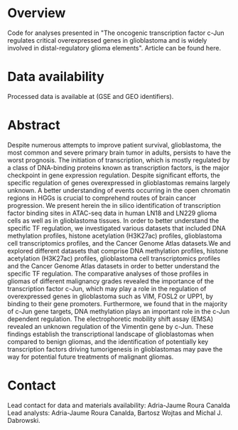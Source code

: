 # Overview
Code for analyses presented in "The oncogenic transcription factor c-Jun regulates critical overexpressed genes in glioblastoma and is widely involved in distal-regulatory glioma elements". Article can be found here.

# Data availability
Processed data is available at (GSE and GEO identifiers).

# Abstract
Despite numerous attempts to improve patient survival, glioblastoma, the most common and severe primary brain tumor in adults, persists to have the worst prognosis. The initiation of transcription, which is mostly regulated by a class of DNA-binding proteins known as transcription factors, is the major checkpoint in gene expression regulation. Despite significant efforts, the specific regulation of genes overexpressed in glioblastomas remains largely unknown. A better understanding of events occurring in the open chromatin regions in HGGs is crucial to comprehend routes of brain cancer progression. We present herein the in silico identification of transcription factor binding sites in ATAC-seq data in human LN18 and LN229 glioma cells as well as in glioblastoma tissues. In order to better understand the specific TF regulation, we investigated various datasets that included DNA methylation profiles, histone acetylation (H3K27ac) profiles, glioblastoma cell transcriptomics profiles, and the Cancer Genome Atlas datasets.We and explored different datasets that comprise DNA methylation profiles, histone acetylation (H3K27ac) profiles, glioblastoma cell transcriptomics profiles and the Cancer Genome Atlas datasets in order to better understand the specific TF regulation. The comparative analyses of those profiles in gliomas of different malignancy grades revealed the importance of the transcription factor c-Jun, which may play a role in the regulation of overexpressed genes in glioblastoma such as VIM, FOSL2 or UPP1, by binding to their gene promoters. Furthermore, we found that in the majority of c-Jun gene targets, DNA methylation plays an important role in the c-Jun dependent regulation. The electrophoretic mobility shift assay (EMSA) revealed an unknown regulation of the Vimentin gene by c-Jun. These findings establish the transcriptional landscape of glioblastomas when compared to benign gliomas, and the identification of potentially key transcription factors driving tumorigenesis in glioblastomas may pave the way for potential future treatments of malignant gliomas.

# Contact
Lead contact for data and materials availability: Adria-Jaume Roura Canalda
Lead analysts: Adria-Jaume Roura Canalda, Bartosz Wojtas and Michal J. Dabrowski.
